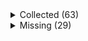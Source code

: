 <details><summary>Collected (63)</summary>
<p>

| Packet |
| --- |
| login |
| custom_payload |
| difficulty |
| abilities |
| held_item_slot |
| declare_recipes |
| tags |
| entity_status |
| declare_commands |
| unlock_recipes |
| position |
| player_info |
| update_view_position |
| update_light |
| map_chunk |
| spawn_entity_living |
| entity_metadata |
| entity_update_attributes |
| spawn_entity |
| entity_velocity |
| world_border |
| update_time |
| spawn_position |
| window_items |
| set_slot |
| update_health |
| experience |
| keep_alive |
| multi_block_change |
| block_change |
| rel_entity_move |
| entity_move_look |
| advancements |
| entity_head_rotation |
| entity_destroy |
| entity_equipment |
| entity_teleport |
| world_event |
| entity_look |
| chat |
| sound_effect |
| named_entity_spawn |
| tab_complete |
| combat_event |
| respawn |
| game_state_change |
| set_cooldown |
| map |
| title |
| scoreboard_objective |
| scoreboard_display_objective |
| scoreboard_score |
| named_sound_effect |
| entity_effect |
| remove_entity_effect |
| open_window |
| transaction |
| craft_progress_bar |
| close_window |
| boss_bar |
| spawn_entity_painting |
| collect |
| statistics |

</p>
</details>
<details><summary>Missing (29)</summary>
<p>

| Packet |
| --- |
| spawn_entity_experience_orb |
| animation |
| block_break_animation |
| tile_entity_data |
| block_action |
| face_player |
| nbt_query_response |
| kick_disconnect |
| explosion |
| unload_chunk |
| open_horse_window |
| world_particles |
| trade_list |
| entity |
| vehicle_move |
| open_book |
| open_sign_entity |
| craft_recipe_response |
| resource_pack_send |
| camera |
| update_view_distance |
| attach_entity |
| set_passengers |
| teams |
| entity_sound_effect |
| stop_sound |
| playerlist_header |
| select_advancement_tab |
| acknowledge_player_digging |

</p>
</details>